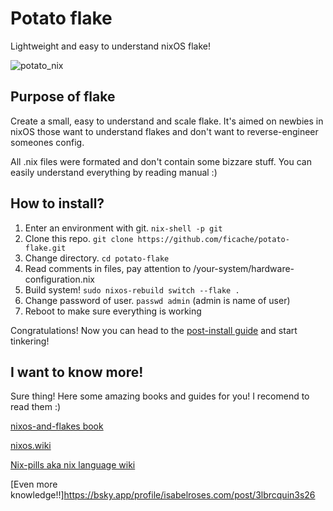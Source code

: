 # Potato flake
Lightweight and easy to understand nixOS flake!

![potato_nix](https://github.com/ficache/potato-flake/blob/main/potato_nix.png?raw=true)


## Purpose of flake
Create a small, easy to understand and scale flake. 
It's aimed on newbies in nixOS those want to understand flakes and don't want
to reverse-engineer someones config.

All .nix files were formated and don't contain some bizzare stuff. 
You can easily understand everything by reading manual :)

## How to install?

1. Enter an environment with git. `nix-shell -p git`
2. Clone this repo. `git clone https://github.com/ficache/potato-flake.git`
3. Change directory. `cd potato-flake`
4. Read comments in files, pay attention to /your-system/hardware-configuration.nix
5. Build system! `sudo nixos-rebuild switch --flake .`
6. Change password of user. `passwd admin` (admin is name of user)
7. Reboot to make sure everything is working

Congratulations! Now you can head to the [post-install guide](what-next.md) and start tinkering!

## I want to know more!
Sure thing! Here some amazing books and guides for you! 
I recomend to read them :)

[nixos-and-flakes book](https://nixos-and-flakes.thiscute.world/)

[nixos.wiki](https://nixos.wiki/wiki/Main_Page)

[Nix-pills aka nix language wiki](https://nixos.org/guides/nix-pills/)

[Even more knowledge!!]https://bsky.app/profile/isabelroses.com/post/3lbrcquin3s26



 


